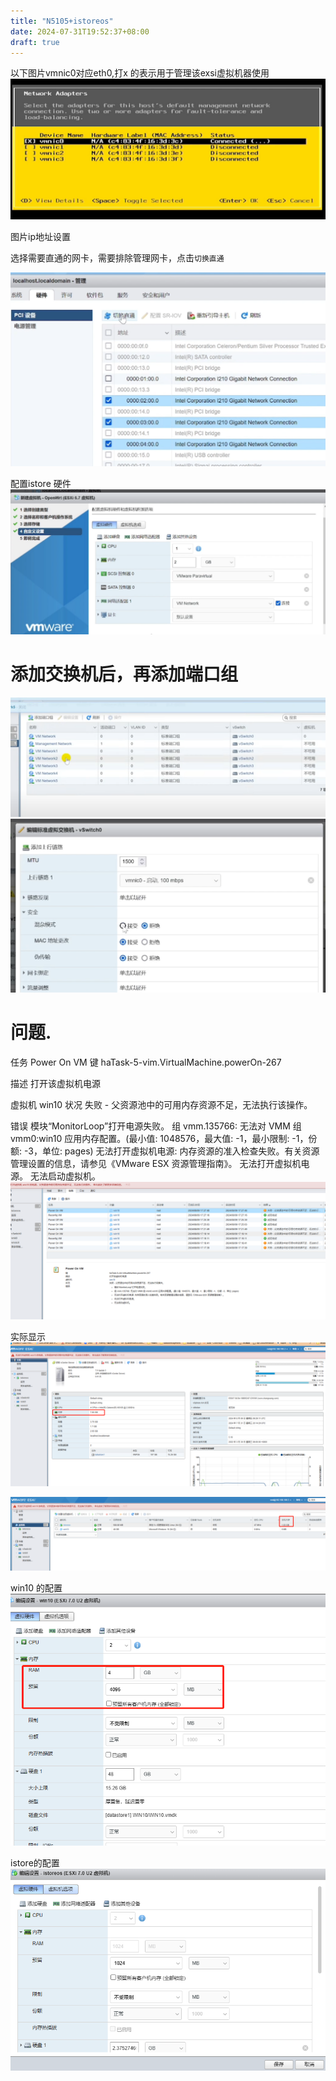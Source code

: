 ```yaml
---
title: "N5105+istoreos"
date: 2024-07-31T19:52:37+08:00
draft: true
---
```



以下图片vmnic0对应eth0,打x 的表示用于管理该exsi虚拟机器使用
![img_1.png](img_1.png)


图片ip地址设置

选择需要直通的网卡，需要排除管理网卡，点击`切换直通`

![img.png](img.png)


配置istore 硬件
![img_2.png](img_2.png)

# 添加交换机后，再添加端口组

![img_3.png](img_3.png)
![img_4.png](img_4.png)


# 问题.
任务
Power On VM
键
haTask-5-vim.VirtualMachine.powerOn-267

描述
打开该虚拟机电源

虚拟机
win10
状况
失败 - 父资源池中的可用内存资源不足，无法执行该操作。

错误
模块“MonitorLoop”打开电源失败。
组 vmm.135766: 无法对 VMM 组 vmm0:win10 应用内存配置。(最小值: 1048576，最大值: -1，最小限制: -1，份额: -3，单位: pages)
无法打开虚拟机电源: 内存资源的准入检查失败。有关资源管理设置的信息，请参见《VMware ESX 资源管理指南》。
无法打开虚拟机电源。
无法启动虚拟机。
![img_5.png](img_5.png)

实际显示
![img_6.png](img_6.png)

![img_7.png](img_7.png)

win10 的配置
![img_8.png](img_8.png)

istore的配置
![img_9.png](img_9.png)

